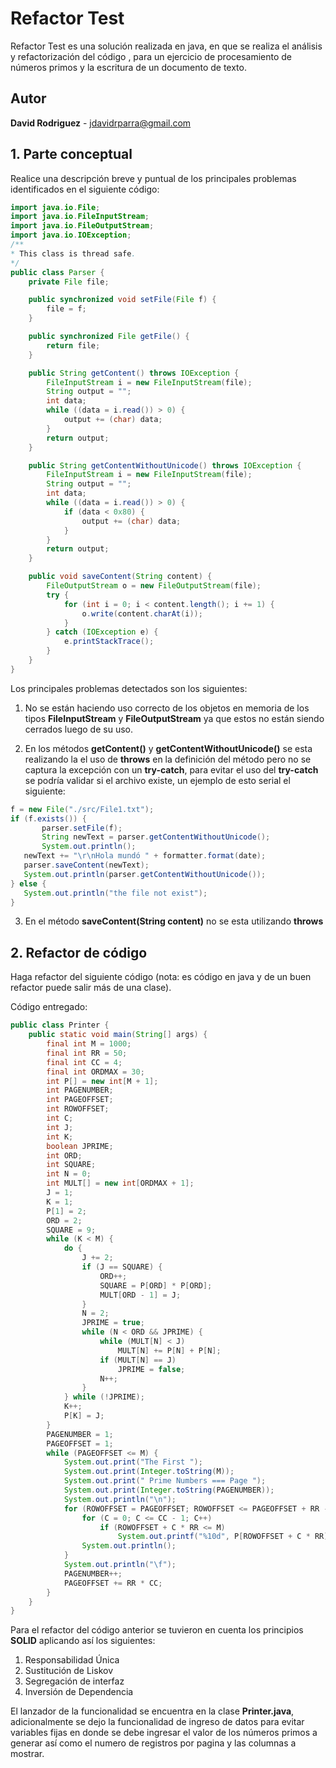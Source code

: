 # Refactor Test

Refactor Test es una solución realizada en java, en que se realiza el análisis y refactorización del código , para un ejercicio de procesamiento de números primos y la escritura de un documento de texto. 


## Autor

**David Rodriguez** - jdavidrparra@gmail.com 


## 1. Parte conceptual

Realice una descripción breve y puntual de los principales problemas identificados en el siguiente código:

```java {.line-numbers}
import java.io.File;
import java.io.FileInputStream;
import java.io.FileOutputStream;
import java.io.IOException;
/**
* This class is thread safe.
*/
public class Parser {
    private File file;

	public synchronized void setFile(File f) {
		file = f;
	}

	public synchronized File getFile() {
		return file;
	}

	public String getContent() throws IOException {
		FileInputStream i = new FileInputStream(file);
		String output = "";
		int data;
		while ((data = i.read()) > 0) {
			output += (char) data;
		}
		return output;
	}

	public String getContentWithoutUnicode() throws IOException {
		FileInputStream i = new FileInputStream(file);
		String output = "";
		int data;
		while ((data = i.read()) > 0) {
			if (data < 0x80) {
				output += (char) data;
			}
		}
		return output;
	}

	public void saveContent(String content) {
		FileOutputStream o = new FileOutputStream(file);
		try {
			for (int i = 0; i < content.length(); i += 1) {
				o.write(content.charAt(i));
			}
		} catch (IOException e) {
			e.printStackTrace();
		}
	}
}

```

Los principales problemas detectados son los siguientes: 

1. No se están haciendo uso correcto de los objetos en memoria de los tipos **FileInputStream** y **FileOutputStream** ya que estos no están siendo cerrados luego de su uso.

2. En los métodos **getContent()** y **getContentWithoutUnicode()** se esta realizando la el uso de **throws** en la definición del método pero no se captura la excepción con un **try-catch**, para evitar el uso del **try-catch** se podría validar si el archivo existe, un ejemplo de esto serial el siguiente: 

 ```java {.line-numbers}
f = new File("./src/File1.txt");
if (f.exists()) {
        parser.setFile(f);
        String newText = parser.getContentWithoutUnicode();
        System.out.println();
	newText += "\r\nHola mundó " + formatter.format(date);
	parser.saveContent(newText);
	System.out.println(parser.getContentWithoutUnicode());
} else {
	System.out.println("the file not exist");
}

```

3. En el método **saveContent(String content)** no se esta utilizando **throws**

## 2. Refactor de código

Haga refactor del siguiente código (nota: es código en java y de un buen refactor puede salir más de una clase).

Código entregado: 
```java {.line-numbers}
public class Printer {
	public static void main(String[] args) {
		final int M = 1000;
		final int RR = 50;
		final int CC = 4;
		final int ORDMAX = 30;
		int P[] = new int[M + 1];
		int PAGENUMBER;
		int PAGEOFFSET;
		int ROWOFFSET;
		int C;
		int J;
		int K;
		boolean JPRIME;
		int ORD;
		int SQUARE;
		int N = 0;
		int MULT[] = new int[ORDMAX + 1];
		J = 1;
		K = 1;
		P[1] = 2;
		ORD = 2;
		SQUARE = 9;
		while (K < M) {
			do {
				J += 2;
				if (J == SQUARE) {
					ORD++;
					SQUARE = P[ORD] * P[ORD];
					MULT[ORD - 1] = J;
				}
				N = 2;
				JPRIME = true;
				while (N < ORD && JPRIME) {
					while (MULT[N] < J)
						MULT[N] += P[N] + P[N];
					if (MULT[N] == J)
						JPRIME = false;
					N++;
				}
			} while (!JPRIME);
			K++;
			P[K] = J;
		}
		PAGENUMBER = 1;
		PAGEOFFSET = 1;
		while (PAGEOFFSET <= M) {
			System.out.print("The First ");
			System.out.print(Integer.toString(M));
			System.out.print(" Prime Numbers === Page ");
			System.out.print(Integer.toString(PAGENUMBER));
			System.out.println("\n");
			for (ROWOFFSET = PAGEOFFSET; ROWOFFSET <= PAGEOFFSET + RR - 1; ROWOFFSET++) {
				for (C = 0; C <= CC - 1; C++)
					if (ROWOFFSET + C * RR <= M)
						System.out.printf("%10d", P[ROWOFFSET + C * RR]);
				System.out.println();
			}
			System.out.println("\f");
			PAGENUMBER++;
			PAGEOFFSET += RR * CC;
		}
	}
}
```

Para el refactor del código anterior se tuvieron en cuenta los principios **SOLID** aplicando así los siguientes: 
1. Responsabilidad Única
2. Sustitución de Liskov
3. Segregación de interfaz
4. Inversión de Dependencia

El lanzador de la funcionalidad se encuentra en la clase **Printer.java**,  adicionalmente se dejo la funcionalidad de ingreso de datos  para evitar variables fijas en donde se debe ingresar el valor de los números primos a generar así como el numero de registros por pagina y las columnas a mostrar.
